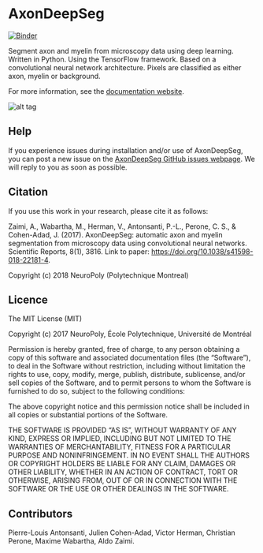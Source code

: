 # AxonDeepSeg

[![Binder](https://mybinder.org/badge.svg)](https://mybinder.org/v2/gh/neuropoly/axondeepseg/master?filepath=notebooks%2Fgetting_started.ipynb)

Segment axon and myelin from microscopy data using deep learning. Written in Python. Using the TensorFlow framework.
Based on a convolutional neural network architecture. Pixels are classified as either axon, myelin or background.

For more information, see the [documentation website](https://neuropoly.github.io/axondeepseg).

![alt tag](https://github.com/neuropoly/axondeepseg/blob/master/docs/_images/fig0.png)

## Help

If you experience issues during installation and/or use of AxonDeepSeg, you can post a new issue on the [AxonDeepSeg GitHub issues webpage](https://github.com/neuropoly/axondeepseg/issues). We will reply to you as soon as possible.

## Citation

If you use this work in your research, please cite it as follows:

Zaimi, A., Wabartha, M., Herman, V., Antonsanti, P.-L., Perone, C. S., & Cohen-Adad, J. (2017). AxonDeepSeg: automatic axon and myelin segmentation from microscopy data using convolutional neural networks. Scientific Reports, 8(1), 3816. Link to paper: https://doi.org/10.1038/s41598-018-22181-4.

Copyright (c) 2018 NeuroPoly (Polytechnique Montreal)

## Licence

The MIT License (MIT)

Copyright (c) 2017 NeuroPoly, École Polytechnique, Université de Montréal

Permission is hereby granted, free of charge, to any person obtaining a copy of this software and associated documentation files (the “Software”), to deal in the Software without restriction, including without limitation the rights to use, copy, modify, merge, publish, distribute, sublicense, and/or sell copies of the Software, and to permit persons to whom the Software is furnished to do so, subject to the following conditions:

The above copyright notice and this permission notice shall be included in all copies or substantial portions of the Software.

THE SOFTWARE IS PROVIDED “AS IS”, WITHOUT WARRANTY OF ANY KIND, EXPRESS OR IMPLIED, INCLUDING BUT NOT LIMITED TO THE WARRANTIES OF MERCHANTABILITY, FITNESS FOR A PARTICULAR PURPOSE AND NONINFRINGEMENT. IN NO EVENT SHALL THE AUTHORS OR COPYRIGHT HOLDERS BE LIABLE FOR ANY CLAIM, DAMAGES OR OTHER LIABILITY, WHETHER IN AN ACTION OF CONTRACT, TORT OR OTHERWISE, ARISING FROM, OUT OF OR IN CONNECTION WITH THE SOFTWARE OR THE USE OR OTHER DEALINGS IN THE SOFTWARE.

## Contributors

Pierre-Louis Antonsanti, Julien Cohen-Adad, Victor Herman, Christian Perone, Maxime Wabartha, Aldo Zaimi.

